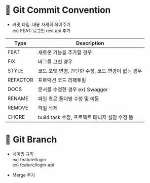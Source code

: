 # :pushpin: Git Commit Convention
* 커밋 타입: 내용 자세히 적어주기  
ex) FEAT: 로그인 rest api 추가   

|Type|Description|
|---|---------------|
|FEAT|새로운 기능을 추가할 경우|
|FIX|버그를 고친 경우|
|STYLE|코드 포맷 변경, 간단한 수정, 코드 변경이 없는 경우|
|REFACTOR|프로덕션 코드 리팩토링|
|DOCS|문서를 수정한 경우 ex) Swagger|
|RENAME|파일 혹은 폴더명 수정 및 이동|
|REMOVE|파일 삭제|
|CHORE|build task 수정, 프로젝트 매니저 설정 수정 등|


# :pushpin: Git Branch  

* 네이밍 규칙   
ex) feature/login   
ex) feature/login-api   

* Merge 주기   
